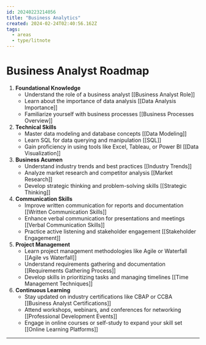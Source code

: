 ```yaml
---
id: 20240223214056
title: "Business Analytics"
created: 2024-02-24T02:40:56.162Z
tags:
  - areas
  - type/litnote
---
```


# Business Analyst Roadmap

1. **Foundational Knowledge**
   - Understand the role of a business analyst [[Business Analyst Role]]
   - Learn about the importance of data analysis [[Data Analysis Importance]]
   - Familiarize yourself with business processes [[Business Processes Overview]]
2. **Technical Skills**
   - Master data modeling and database concepts [[Data Modeling]]
   - Learn SQL for data querying and manipulation [[SQL]]
   - Gain proficiency in using tools like Excel, Tableau, or Power BI [[Data Visualization]]
3. **Business Acumen**
   - Understand industry trends and best practices [[Industry Trends]]
   - Analyze market research and competitor analysis [[Market Research]]
   - Develop strategic thinking and problem-solving skills [[Strategic Thinking]]
4. **Communication Skills**
   - Improve written communication for reports and documentation [[Written Communication Skills]]
   - Enhance verbal communication for presentations and meetings [[Verbal Communication Skills]]
   - Practice active listening and stakeholder engagement [[Stakeholder Engagement]]
5. **Project Management**
   - Learn project management methodologies like Agile or Waterfall [[Agile vs Waterfall]]
   - Understand requirements gathering and documentation [[Requirements Gathering Process]]
   - Develop skills in prioritizing tasks and managing timelines [[Time Management Techniques]]
6. **Continuous Learning**
   - Stay updated on industry certifications like CBAP or CCBA [[Business Analyst Certifications]]
   - Attend workshops, webinars, and conferences for networking [[Professional Development Events]]
   - Engage in online courses or self-study to expand your skill set [[Online Learning Platforms]]


---

